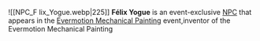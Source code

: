 ![[NPC_F lix_Yogue.webp|225]]
**Félix Yogue** is an event-exclusive [NPC](https://genshin-impact.fandom.com/wiki/NPC "NPC") that appears in the [Evermotion Mechanical Painting](https://genshin-impact.fandom.com/wiki/Evermotion_Mechanical_Painting "Evermotion Mechanical Painting") event,inventor of the Evermotion Mechanical Painting